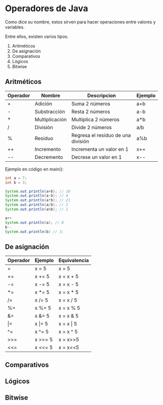 # Operadores de Java

Como dice su nombre, estos sirven para hacer operaciones entre valores y variables.

Entre ellos, existen varios tipos.
1. Aritméticos
2. De asignación
3. Comparativos
4. Lógicos
5. Bitwise

## Aritméticos

|Operador|Nombre|Descripcion|Ejemplo|
|--------|------|-----------|-------|
|+|Adición|Suma 2 números|a+b|
|-|Substracción|Resta 2 números|a-b|
|*|Multiplicación|Multiplica 2 números|a*b|
|/|División|Divide 2 números|a/b|
|%|Residuo|Regresa el residuo de una división|a%b|
|++|Incremento|Incrementa un valor en 1|x++|
|--|Decremento|Decrese un valor en 1|x--|

Ejemplo en código en main():
```java
int a = 7;
int b = 3;

System.out.println(a+b); // 10
System.out.println(a-b); // 4
System.out.println(a*b); // 21
System.out.println(a/b); // 2
System.out.println(a%b); // 1

a++
System.out.println(a); // 8
b--
System.out.println(b) // 3;
```

## De asignación

|Operador|Ejemplo|Equivalencia|
|--------|-------|------------|
|=|x = 5|x = 5|
|+=|x += 5|x = x + 5|
|-=|x -= 5|x = x - 5|
|*=|x *= 5|x = x * 5| 
|/=|x /= 5|x = x / 5|
|%=|x %= 5|x = x % 5|
|&=|x &= 5|x = x & 5|
|\|=|x \|= 5|x = x \| 5|
|^=|x ^= 5|x = x ^ 5|
|>>=|x >>= 5|x = x>>5|
|<<=|x <<= 5|x = x<<5|

## Comparativos

## Lógicos

## Bitwise